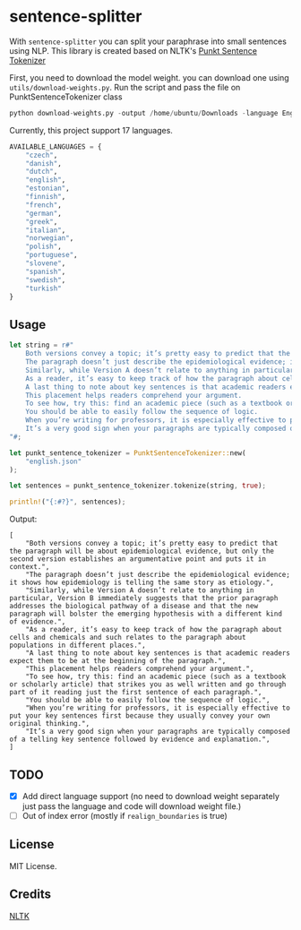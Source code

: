 # sentence-splitter

With `sentence-splitter` you can split your paraphrase into small sentences using NLP. This library is created based on NLTK's [Punkt Sentence Tokenizer](https://github.com/nltk/nltk/blob/develop/nltk/tokenize/punkt.py)

First, you need to download the model weight. you can download one using `utils/download-weights.py`. Run the script and pass the file on PunktSentenceTokenizer class

```python
python download-weights.py -output /home/ubuntu/Downloads -language English
```

Currently, this project support 17 languages.

```python
AVAILABLE_LANGUAGES = {
    "czech",
    "danish",
    "dutch",
    "english",
    "estonian",
    "finnish",
    "french",
    "german",
    "greek",
    "italian",
    "norwegian",
    "polish",
    "portuguese",
    "slovene",
    "spanish",
    "swedish",
    "turkish"
}
```

## Usage

```rust
let string = r#"
    Both versions convey a topic; it’s pretty easy to predict that the paragraph will be about epidemiological evidence, but only the second version establishes an argumentative point and puts it in context.
    The paragraph doesn’t just describe the epidemiological evidence; it shows how epidemiology is telling the same story as etiology.
    Similarly, while Version A doesn’t relate to anything in particular, Version B immediately suggests that the prior paragraph addresses the biological pathway of a disease and that the new paragraph will bolster the emerging hypothesis with a different kind of evidence.
    As a reader, it’s easy to keep track of how the paragraph about cells and chemicals and such relates to the paragraph about populations in different places.
    A last thing to note about key sentences is that academic readers expect them to be at the beginning of the paragraph.
    This placement helps readers comprehend your argument.
    To see how, try this: find an academic piece (such as a textbook or scholarly article) that strikes you as well written and go through part of it reading just the first sentence of each paragraph.
    You should be able to easily follow the sequence of logic.
    When you’re writing for professors, it is especially effective to put your key sentences first because they usually convey your own original thinking.
    It’s a very good sign when your paragraphs are typically composed of a telling key sentence followed by evidence and explanation.
"#;

let punkt_sentence_tokenizer = PunktSentenceTokenizer::new(
    "english.json"
);

let sentences = punkt_sentence_tokenizer.tokenize(string, true);

println!("{:#?}", sentences);
```

Output:
```
[
    "Both versions convey a topic; it’s pretty easy to predict that the paragraph will be about epidemiological evidence, but only the second version establishes an argumentative point and puts it in context.",
    "The paragraph doesn’t just describe the epidemiological evidence; it shows how epidemiology is telling the same story as etiology.",
    "Similarly, while Version A doesn’t relate to anything in particular, Version B immediately suggests that the prior paragraph addresses the biological pathway of a disease and that the new paragraph will bolster the emerging hypothesis with a different kind of evidence.",
    "As a reader, it’s easy to keep track of how the paragraph about cells and chemicals and such relates to the paragraph about populations in different places.",
    "A last thing to note about key sentences is that academic readers expect them to be at the beginning of the paragraph.",
    "This placement helps readers comprehend your argument.",
    "To see how, try this: find an academic piece (such as a textbook or scholarly article) that strikes you as well written and go through part of it reading just the first sentence of each paragraph.",
    "You should be able to easily follow the sequence of logic.",
    "When you’re writing for professors, it is especially effective to put your key sentences first because they usually convey your own original thinking.",
    "It’s a very good sign when your paragraphs are typically composed of a telling key sentence followed by evidence and explanation.",
]
```

## TODO

- [X] Add direct language support (no need to download weight separately just pass the language and code will download weight file.)
- [ ] Out of index error (mostly if `realign_boundaries` is true)

## License

MIT License.

## Credits

[NLTK](https://www.nltk.org/)
